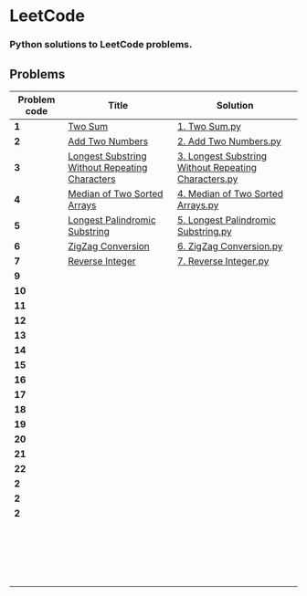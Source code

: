 # LeetCode
### Python solutions to LeetCode problems.

## Problems

| Problem code   | Title  | Solution  |
| ------------ | ------------ | ------------ |
| **1**  | [Two Sum](https://leetcode.com/problems/two-sum/ "Two Sum")  | [1. Two Sum.py](https://github.com/anubhab-code/LeetCode/blob/master/1.%20Two%20Sum.py "1. Two Sum.py")  |
| **2**  | [Add Two Numbers](https://leetcode.com/problems/add-two-numbers/ "Add Two Numbers")  | [2. Add Two Numbers.py](https://github.com/anubhab-code/LeetCode/blob/master/2.%20Add%20Two%20Numbers.py "2. Add Two Numbers.py")  |
| **3**  | [Longest Substring Without Repeating Characters](https://leetcode.com/problems/longest-substring-without-repeating-characters/ "Longest Substring Without Repeating Characters")  | [3. Longest Substring Without Repeating Characters.py](https://github.com/anubhab-code/LeetCode/blob/master/3.%20Longest%20Substring%20Without%20Repeating%20Characters.py "3. Longest Substring Without Repeating Characters.py")  |
| **4**  | [Median of Two Sorted Arrays](https://leetcode.com/problems/median-of-two-sorted-arrays/ "Median of Two Sorted Arrays")  | [4. Median of Two Sorted Arrays.py](https://github.com/anubhab-code/LeetCode/blob/master/4.%20Median%20of%20Two%20Sorted%20Arrays.py "4. Median of Two Sorted Arrays.py")  |
| **5**  | [Longest Palindromic Substring](https://leetcode.com/problems/longest-palindromic-substring/ "Longest Palindromic Substring")  | [5. Longest Palindromic Substring.py](https://github.com/anubhab-code/LeetCode/blob/master/5.%20Longest%20Palindromic%20Substring.py "5. Longest Palindromic Substring.py")  |
| **6**  | [ZigZag Conversion](https://leetcode.com/problems/zigzag-conversion/ "ZigZag Conversion")  | [6. ZigZag Conversion.py](https://github.com/anubhab-code/LeetCode/blob/master/6.%20ZigZag%20Conversion.py "6. ZigZag Conversion.py")  |
| **7**  | [Reverse Integer](https://leetcode.com/problems/reverse-integer/ "Reverse Integer")  | [7. Reverse Integer.py](https://github.com/anubhab-code/LeetCode/blob/master/7.%20Reverse%20Integer.py "7. Reverse Integer.py")  |
| **9**  |   |   |
| **10**  |   |   |
| **11**  |   |   |
| **12**  |   |   |
| **13**  |   |   |
| **14**  |   |   |
| **15**  |   |   |
| **16**  |   |   |
| **17**  |   |   |
| **18**  |   |   |
| **19**  |   |   |
| **20**  |   |   |
| **21**  |   |   |
| **22**  |   |   |
| **2**  |   |   |
| **2**  |   |   |
| **2**  |   |   |
|   |   |   |
|   |   |   |
|   |   |   |
|   |   |   |
|   |   |   |
|   |   |   |
|   |   |   |
|   |   |   |
|   |   |   |
|   |   |   |
|   |   |   |
|   |   |   |
|   |   |   |
|   |   |   |
|   |   |   |
|   |   |   |
|   |   |   |
|   |   |   |
|   |   |   |
